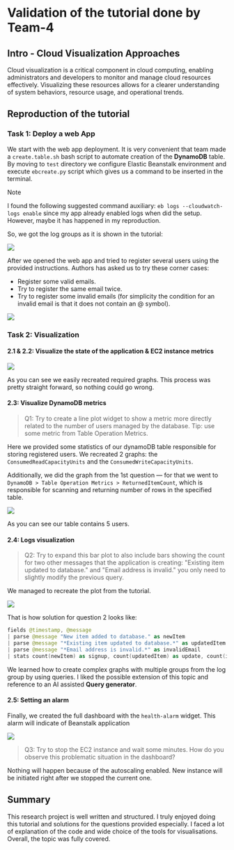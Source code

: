 # Validation of the tutorial done by Team-4

## Intro - Cloud Visualization Approaches

Cloud visualization is a critical component in cloud computing, enabling administrators and developers to monitor and manage cloud resources effectively. Visualizing these resources allows for a clearer understanding of system behaviors, resource usage, and operational trends. 

## Reproduction of the tutorial

### Task 1: Deploy a web App

We start with the web app deployment. It is very convenient that team made a `create.table.sh` bash script to automate creation of the **DynamoDB** table. By moving to `test` directory we configure Elastic Beanstalk environment and execute `ebcreate.py` script which gives us a command to be inserted in the terminal. 

> [!NOTE]
> I found the following suggested command auxiliary:
> `eb logs --cloudwatch-logs enable`
> since my app already enabled logs when did the setup. However, maybe it has happened in my reproduction.

So, we got the log groups as it is shown in the tutorial:

![](img1.png)

After we opened the web app and tried to register several users using the provided instructions. Authors has asked us to try these corner cases:
- Register some valid emails.
- Try to register the same email twice.
- Try to register some invalid emails (for simplicity the condition for an invalid email is that it does not contain an @ symbol).

![](img2.png)

### Task 2: Visualization

#### 2.1 & 2.2: Visualize the state of the application & EC2 instance metrics

![](img3.png)

As you can see we easily recreated required graphs. This process was pretty straight forward, so nothing could go wrong.

#### 2.3: Visualize DynamoDB metrics

> Q1: Try to create a line plot widget to show a metric more directly related to the number of users managed by the database. Tip: use some metric from Table Operation Metrics.

Here we provided some statistics of our dynamoDB table responsible for storing registered users. We recreated 2 graphs: the `ConsumedReadCapacityUnits` and the `ConsumedWriteCapacityUnits`. 

Additionally, we did the graph from the 1st question — for that we went to `DynamoDB > Table Operation Metrics > ReturnedItemCount`, which is responsible for scanning and returning number of rows in the specified table.

![](img4.png)

As you can see our table contains 5 users.

#### 2.4: Logs visualization

> Q2: Try to expand this bar plot to also include bars showing the count for two other messages that the application is creating: "Existing item updated to database." and "Email address is invalid." you only need to slightly modify the previous query.

We managed to recreate the plot from the tutorial.

![](img5.png)

That is how solution for question 2 looks like:

```kotlin
fields @timestamp, @message 
| parse @message "New item added to database." as newItem
| parse @message "*Existing item updated to database.*" as updatedItem
| parse @message "*Email address is invalid.*" as invalidEmail
| stats count(newItem) as signup, count(updatedItem) as update, count(invalidEmail) as invalid by bin(5m)
```

We learned how to create complex graphs with multiple groups from the log group by using queries. I liked the possible extension of this topic and reference to an AI assisted **Query generator**.   

#### 2.5: Setting an alarm

Finally, we created the full dashboard with the `health-alarm` widget. This alarm will indicate of Beanstalk application

![](img6.png)



> Q3: Try to stop the EC2 instance and wait some minutes. How do you observe this problematic situation in the dashboard?

Nothing will happen because of the autoscaling enabled. New instance will be initiated right after we stopped the current one.

## Summary

This research project is well written and structured. I truly enjoyed doing this tutorial and solutions for the questions provided especially. I faced a lot of explanation of the code and wide choice of the tools for visualisations. Overall, the topic was fully covered. 